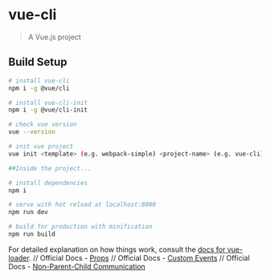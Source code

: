 # vue-cli

> A Vue.js project

## Build Setup

``` bash
# install vue-cli
npm i -g @vue/cli

# install vue-cli-init
npm i -g @vue/cli-init

# check vue version
vue --version

# init vue project
vue init <template> (e.g. webpack-simple) <project-name> (e.g. vue-cli)

##Inside the project...

# install dependencies
npm i

# serve with hot reload at localhost:8080
npm run dev

# build for production with minification
npm run build
```

For detailed explanation on how things work, consult the [docs for vue-loader](http://vuejs.github.io/vue-loader).
// Official Docs - [Props](http://vuejs.org/guide/components.html#Props)
// Official Docs - [Custom Events](http://vuejs.org/guide/components.html#Custom-Events)
// Official Docs - [Non-Parent-Child Communication](http://vuejs.org/guide/components.html#Non-Parent-Child-Communication)

